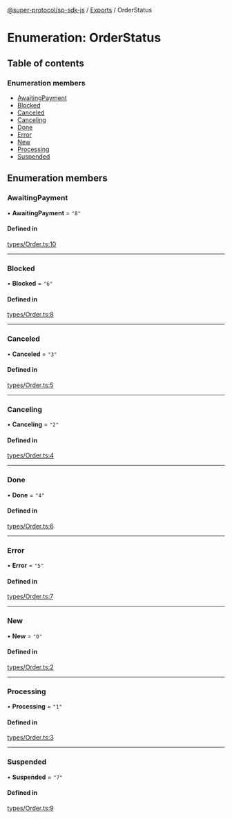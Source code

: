 [@super-protocol/sp-sdk-js](../README.md) / [Exports](../modules.md) / OrderStatus

# Enumeration: OrderStatus

## Table of contents

### Enumeration members

- [AwaitingPayment](OrderStatus.md#awaitingpayment)
- [Blocked](OrderStatus.md#blocked)
- [Canceled](OrderStatus.md#canceled)
- [Canceling](OrderStatus.md#canceling)
- [Done](OrderStatus.md#done)
- [Error](OrderStatus.md#error)
- [New](OrderStatus.md#new)
- [Processing](OrderStatus.md#processing)
- [Suspended](OrderStatus.md#suspended)

## Enumeration members

### AwaitingPayment

• **AwaitingPayment** = `"8"`

#### Defined in

[types/Order.ts:10](https://github.com/Super-Protocol/sp-sdk-js/blob/f252afa/src/types/Order.ts#L10)

___

### Blocked

• **Blocked** = `"6"`

#### Defined in

[types/Order.ts:8](https://github.com/Super-Protocol/sp-sdk-js/blob/f252afa/src/types/Order.ts#L8)

___

### Canceled

• **Canceled** = `"3"`

#### Defined in

[types/Order.ts:5](https://github.com/Super-Protocol/sp-sdk-js/blob/f252afa/src/types/Order.ts#L5)

___

### Canceling

• **Canceling** = `"2"`

#### Defined in

[types/Order.ts:4](https://github.com/Super-Protocol/sp-sdk-js/blob/f252afa/src/types/Order.ts#L4)

___

### Done

• **Done** = `"4"`

#### Defined in

[types/Order.ts:6](https://github.com/Super-Protocol/sp-sdk-js/blob/f252afa/src/types/Order.ts#L6)

___

### Error

• **Error** = `"5"`

#### Defined in

[types/Order.ts:7](https://github.com/Super-Protocol/sp-sdk-js/blob/f252afa/src/types/Order.ts#L7)

___

### New

• **New** = `"0"`

#### Defined in

[types/Order.ts:2](https://github.com/Super-Protocol/sp-sdk-js/blob/f252afa/src/types/Order.ts#L2)

___

### Processing

• **Processing** = `"1"`

#### Defined in

[types/Order.ts:3](https://github.com/Super-Protocol/sp-sdk-js/blob/f252afa/src/types/Order.ts#L3)

___

### Suspended

• **Suspended** = `"7"`

#### Defined in

[types/Order.ts:9](https://github.com/Super-Protocol/sp-sdk-js/blob/f252afa/src/types/Order.ts#L9)
